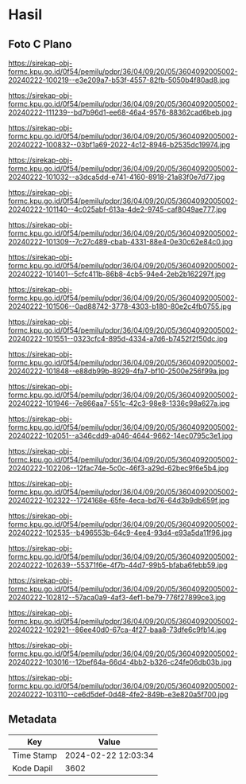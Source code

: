 # Hasil

## Foto C Plano

https://sirekap-obj-formc.kpu.go.id/0f54/pemilu/pdpr/36/04/09/20/05/3604092005002-20240222-100219--e3e209a7-b53f-4557-82fb-5050b4f80ad8.jpg

https://sirekap-obj-formc.kpu.go.id/0f54/pemilu/pdpr/36/04/09/20/05/3604092005002-20240222-111239--bd7b96d1-ee68-46a4-9576-88362cad6beb.jpg

https://sirekap-obj-formc.kpu.go.id/0f54/pemilu/pdpr/36/04/09/20/05/3604092005002-20240222-100832--03bf1a69-2022-4c12-8946-b2535dc19974.jpg

https://sirekap-obj-formc.kpu.go.id/0f54/pemilu/pdpr/36/04/09/20/05/3604092005002-20240222-101032--a3dca5dd-e741-4160-8918-21a83f0e7d77.jpg

https://sirekap-obj-formc.kpu.go.id/0f54/pemilu/pdpr/36/04/09/20/05/3604092005002-20240222-101140--4c025abf-613a-4de2-9745-caf8049ae777.jpg

https://sirekap-obj-formc.kpu.go.id/0f54/pemilu/pdpr/36/04/09/20/05/3604092005002-20240222-101309--7c27c489-cbab-4331-88e4-0e30c62e84c0.jpg

https://sirekap-obj-formc.kpu.go.id/0f54/pemilu/pdpr/36/04/09/20/05/3604092005002-20240222-101401--5cfc411b-86b8-4cb5-94e4-2eb2b162297f.jpg

https://sirekap-obj-formc.kpu.go.id/0f54/pemilu/pdpr/36/04/09/20/05/3604092005002-20240222-101506--0ad88742-3778-4303-b180-80e2c4fb0755.jpg

https://sirekap-obj-formc.kpu.go.id/0f54/pemilu/pdpr/36/04/09/20/05/3604092005002-20240222-101551--0323cfc4-895d-4334-a7d6-b7452f2f50dc.jpg

https://sirekap-obj-formc.kpu.go.id/0f54/pemilu/pdpr/36/04/09/20/05/3604092005002-20240222-101848--e88db99b-8929-4fa7-bf10-2500e256f99a.jpg

https://sirekap-obj-formc.kpu.go.id/0f54/pemilu/pdpr/36/04/09/20/05/3604092005002-20240222-101946--7e866aa7-551c-42c3-98e8-1336c98a627a.jpg

https://sirekap-obj-formc.kpu.go.id/0f54/pemilu/pdpr/36/04/09/20/05/3604092005002-20240222-102051--a346cdd9-a046-4644-9662-14ec0795c3e1.jpg

https://sirekap-obj-formc.kpu.go.id/0f54/pemilu/pdpr/36/04/09/20/05/3604092005002-20240222-102206--12fac74e-5c0c-46f3-a29d-62bec9f6e5b4.jpg

https://sirekap-obj-formc.kpu.go.id/0f54/pemilu/pdpr/36/04/09/20/05/3604092005002-20240222-102322--1724168e-65fe-4eca-bd76-64d3b9db659f.jpg

https://sirekap-obj-formc.kpu.go.id/0f54/pemilu/pdpr/36/04/09/20/05/3604092005002-20240222-102535--b496553b-64c9-4ee4-93d4-e93a5da11f96.jpg

https://sirekap-obj-formc.kpu.go.id/0f54/pemilu/pdpr/36/04/09/20/05/3604092005002-20240222-102639--55371f6e-4f7b-44d7-99b5-bfaba6febb59.jpg

https://sirekap-obj-formc.kpu.go.id/0f54/pemilu/pdpr/36/04/09/20/05/3604092005002-20240222-102812--57aca0a9-4af3-4ef1-be79-776f27899ce3.jpg

https://sirekap-obj-formc.kpu.go.id/0f54/pemilu/pdpr/36/04/09/20/05/3604092005002-20240222-102921--86ee40d0-67ca-4f27-baa8-73dfe6c9fb14.jpg

https://sirekap-obj-formc.kpu.go.id/0f54/pemilu/pdpr/36/04/09/20/05/3604092005002-20240222-103016--12bef64a-66d4-4bb2-b326-c24fe06db03b.jpg

https://sirekap-obj-formc.kpu.go.id/0f54/pemilu/pdpr/36/04/09/20/05/3604092005002-20240222-103110--ce6d5def-0d48-4fe2-849b-e3e820a5f700.jpg


## Metadata

| Key        | Value               |
| ---------- | ------------------- |
| Time Stamp | 2024-02-22 12:03:34 |
| Kode Dapil | 3602                |



